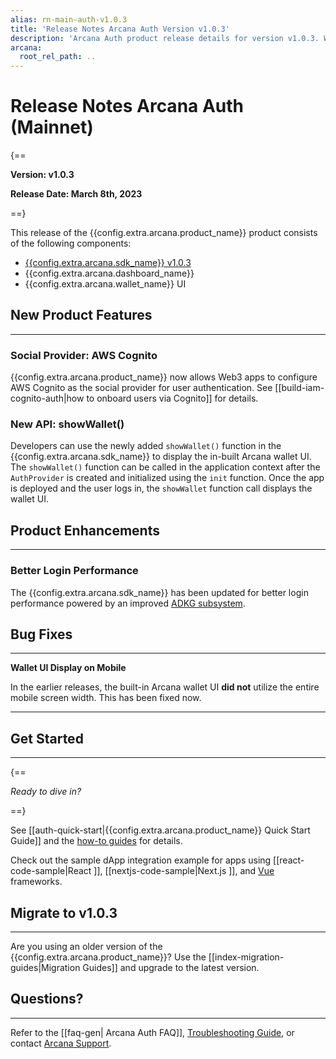 ```yaml
---
alias: rn-main-auth-v1.0.3
title: 'Release Notes Arcana Auth Version v1.0.3'
description: 'Arcana Auth product release details for version v1.0.3. What is new, what features have been added, optimizations and performance changes, and more.'
arcana:
  root_rel_path: ..
---
```


# Release Notes Arcana Auth (Mainnet)

{==

**Version: v1.0.3**

**Release Date: March 8th, 2023**

==}

This release of the {{config.extra.arcana.product_name}} product consists of the following components:

* [{{config.extra.arcana.sdk_name}} v1.0.3](https://www.npmjs.com/package/@arcana/auth/v/1.0.3)
* {{config.extra.arcana.dashboard_name}}
* {{config.extra.arcana.wallet_name}} UI

## New Product Features

---

### Social Provider: AWS Cognito

{{config.extra.arcana.product_name}} now allows Web3 apps to configure AWS Cognito as the social provider for user authentication. See [[build-iam-cognito-auth|how to onboard users via Cognito]] for details.

### New API: showWallet()

Developers can use the newly added `showWallet()` function in the {{config.extra.arcana.sdk_name}} to display the in-built Arcana wallet UI. The `showWallet()` function can be called in the application context after the `AuthProvider` is created and initialized using the `init` function. Once the app is deployed and the user logs in, the `showWallet` function call displays the wallet UI.

## Product Enhancements

---

### Better Login Performance

The {{config.extra.arcana.sdk_name}} has been updated for better login performance powered by an improved [ADKG subsystem](https://github.com/arcana-network/adkg/releases).

## Bug Fixes

---

**Wallet UI Display on Mobile**

In the earlier releases, the built-in Arcana wallet UI **did not** utilize the entire mobile screen width. This has been fixed now.

---

## Get Started

---

{==

*Ready to dive in?* 

==}

See [[auth-quick-start|{{config.extra.arcana.product_name}} Quick Start Guide]] and the [how-to guides]({{page.meta.arcana.root_rel_path}}/auth/index.md) for details. 

Check out the sample dApp integration example for apps using [[react-code-sample|React ]], [[nextjs-code-sample|Next.js ]], and [Vue](https://github.com/arcana-network/basic-storage-wallet-integration) frameworks.


## Migrate to v1.0.3

---

Are you using an older version of the {{config.extra.arcana.product_name}}? Use the [[index-migration-guides|Migration Guides]] and upgrade to the latest version.

## Questions? 

---

Refer to the [[faq-gen| Arcana Auth FAQ]], [Troubleshooting Guide]({{page.meta.arcana.root_rel_path}}/troubleshooting.md), or contact [Arcana Support]({{page.meta.arcana.root_rel_path}}/support/index.md).
